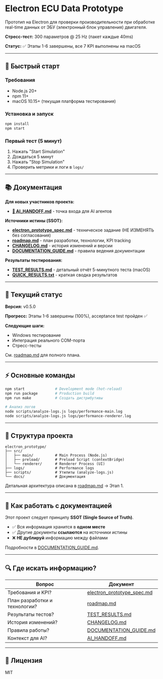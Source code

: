 # Electron ECU Data Prototype

Прототип на Electron для проверки производительности при обработке real-time данных от ЭБУ (электронный блок управления) двигателя.

**Стресс-тест:** 300 параметров @ 25 Hz (пакет каждые 40ms)

**Статус:** ✅ Этапы 1-6 завершены, все 7 KPI выполнены на macOS

---

## 🚀 Быстрый старт

### Требования
- Node.js 20+
- npm 11+
- macOS 10.15+ (текущая платформа тестирования)

### Установка и запуск
```bash
npm install
npm start
```

### Первый тест (5 минут)
1. Нажать "Start Simulation"
2. Дождаться 5 минут
3. Нажать "Stop Simulation"
4. Проверить метрики и логи в `logs/`

---

## 📚 Документация

**Для новых участников проекта:**
- **[🤖 AI_HANDOFF.md](AI_HANDOFF.md)** - точка входа для AI агентов

**Источники истины (SSOT):**
- **[electron_prototype_spec.md](electron_prototype_spec.md)** - техническое задание (НЕ ИЗМЕНЯТЬ без согласования)
- **[roadmap.md](roadmap.md)** - план разработки, технологии, KPI tracking
- **[CHANGELOG.md](CHANGELOG.md)** - история изменений и версии
- **[DOCUMENTATION_GUIDE.md](DOCUMENTATION_GUIDE.md)** - правила ведения документации

**Результаты тестирования:**
- **[TEST_RESULTS.md](TEST_RESULTS.md)** - детальный отчёт 5-минутного теста (macOS)
- **[QUICK_RESULTS.txt](QUICK_RESULTS.txt)** - краткая сводка результатов

---

## 🎯 Текущий статус

**Версия:** v0.5.0

**Прогресс:** Этапы 1-6 завершены (100%), acceptance test пройден ✅

**Следующие шаги:**
- Windows тестирование
- Интеграция реального COM-порта
- Стресс-тесты

См. [roadmap.md](roadmap.md) для полного плана.

---

## ⚡ Основные команды

```bash
npm start              # Development mode (hot-reload)
npm run package        # Production build
npm run make           # Создать дистрибутивы

# Анализ логов
node scripts/analyze-logs.js logs/performance-main.log
node scripts/analyze-logs.js logs/performance-renderer.log
```

---

## 📂 Структура проекта

```
electron_prototype/
├── src/
│   ├── main/          # Main Process (Node.js)
│   ├── preload/       # Preload Script (contextBridge)
│   └── renderer/      # Renderer Process (UI)
├── logs/              # Performance logs
├── scripts/           # Утилиты (analyze-logs.js)
└── docs/              # Документация
```

Детальная архитектура описана в [roadmap.md](roadmap.md) → Этап 1.

---

## 📖 Как работать с документацией

Этот проект следует принципу **SSOT (Single Source of Truth)**.

- ✅ Вся информация хранится в **одном месте**
- ✅ Другие документы **ссылаются** на источники истины
- ❌ **НЕ дублируй** информацию между файлами

Подробности в [DOCUMENTATION_GUIDE.md](DOCUMENTATION_GUIDE.md).

---

## 🔍 Где искать информацию?

| Вопрос | Документ |
|--------|----------|
| Требования и KPI? | [electron_prototype_spec.md](electron_prototype_spec.md) |
| План разработки и технологии? | [roadmap.md](roadmap.md) |
| Результаты тестов? | [TEST_RESULTS.md](TEST_RESULTS.md) |
| История изменений? | [CHANGELOG.md](CHANGELOG.md) |
| Правила работы? | [DOCUMENTATION_GUIDE.md](DOCUMENTATION_GUIDE.md) |
| Контекст для AI? | [AI_HANDOFF.md](AI_HANDOFF.md) |

---

## 📝 Лицензия

MIT
